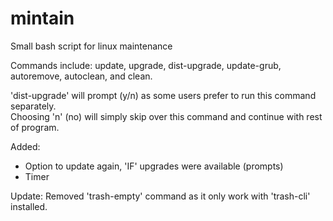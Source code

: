 # mintain
Small bash script for linux maintenance

Commands include: update, upgrade, dist-upgrade, update-grub, autoremove, autoclean, and clean.

'dist-upgrade' will prompt (y/n) as some users prefer to run this command separately.  
Choosing 'n' (no) will simply skip over this command and continue with rest of program.  

Added:  
  * Option to update again, 'IF' upgrades were available (prompts)  
  * Timer  
 
   
   Update: Removed 'trash-empty' command as it only work with 'trash-cli' installed.  
   
         
         
